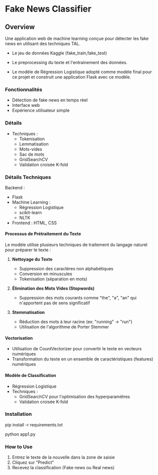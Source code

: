 # Fake News Classifier

## Overview
Une application web de machine learning conçue pour détecter les fake news en utilisant des techniques TAL.

- Le jeu de données Kaggle (fake_train,fake_test)

- Le preprocessing du texte et l'entrainement des données.

- Le modèle de Régression Logistique adopté comme modèle final pour ce projet et construit une application Flask avec ce modèle. 

### Fonctionnalités

* Détection de fake news en temps réel
* Interface web
* Expérience utilisateur simple

### Détails

* Techniques :
    - Tokenisation
    - Lemmatisation
    - Mots-vides
    - Sac de mots
    - GridSearchCV
    - Validation croisée K-fold

### Détails Techniques 

Backend : 
* Flask
* Machine Learning :
    * Régression Logistique
    * scikit-learn
    * NLTK
* Frontend : HTML, CSS

#### Processus de Prétraitement du Texte
Le modèle utilise plusieurs techniques de traitement du langage naturel pour préparer le texte :

1. **Nettoyage du Texte**
   - Suppression des caractères non alphabétiques
   - Conversion en minuscules
   - Tokenisation (séparation en mots)

2. **Élimination des Mots Vides (Stopwords)**
   - Suppression des mots courants comme "the", "a", "an" qui n'apportent pas de sens significatif

3. **Stemmatisation**
   - Réduction des mots à leur racine (ex: "running" → "run")
   - Utilisation de l'algorithme de Porter Stemmer

#### Vectorisation
- Utilisation de CountVectorizer pour convertir le texte en vecteurs numériques
- Transformation du texte en un ensemble de caractéristiques (features) numériques

#### Modèle de Classification
- Régression Logistique
- Techniques :
  - GridSearchCV pour l'optimisation des hyperparamètres
  - Validation croisée K-fold

### Installation

pip install -r requirements.txt

python app1.py

### How to Use
1. Entrez le texte de la nouvelle dans la zone de saisie
2. Cliquez sur "Predict"
3. Recevez la classification (Fake news ou Real news)
